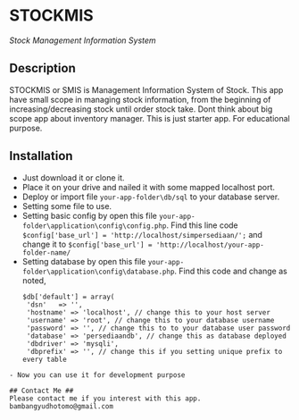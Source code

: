 # STOCKMIS
_Stock Management Information System_

## Description ##
STOCKMIS or SMIS is  Management Information System of Stock. This app have small scope in managing stock information, from the beginning of increasing/decreasing stock until order stock take. Dont think about big scope app about inventory manager. This is just starter app. For educational purpose.

## Installation ##
- Just download it or clone it.
- Place it on your drive and nailed it with some mapped localhost port.
- Deploy or import file `your-app-folder\db/sql` to your database server.
- Setting some file to use.
 - Setting basic config by open this file `your-app-folder\application\config\config.php`.
   Find this line code `$config['base_url'] = 'http://localhost/simpersediaan/';` and change it to `$config['base_url'] = 'http://localhost/your-app-folder-name/`
 - Setting database by open this file `your-app-folder\application\config\database.php`.
   Find this code and change as noted,
   ```
   $db['default'] = array(
	'dsn'	=> '',
	'hostname' => 'localhost', // change this to your host server
	'username' => 'root', // change this to your database username
	'password' => '', // change this to to your database user password
	'database' => 'persediaandb', // change this as database deployed
	'dbdriver' => 'mysqli',
	'dbprefix' => '', // change this if you setting unique prefix to every table
  ```
- Now you can use it for development purpose

## Contact Me ##
Please contact me if you interest with this app. bambangyudhotomo@gmail.com
